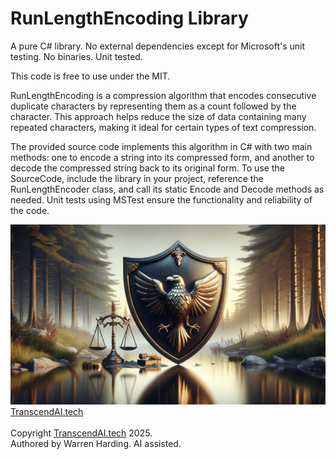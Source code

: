 
# RunLengthEncoding Library

A pure C# library. No external dependencies except for Microsoft's unit testing. No binaries. Unit tested.

This code is free to use under the MIT.

RunLengthEncoding is a compression algorithm that encodes consecutive duplicate characters by representing them as a count followed by the character. This approach helps reduce the size of data containing many repeated characters, making it ideal for certain types of text compression.

The provided source code implements this algorithm in C# with two main methods: one to encode a string into its compressed form, and another to decode the compressed string back to its original form. To use the SourceCode, include the library in your project, reference the RunLengthEncoder class, and call its static Encode and Decode methods as needed. Unit tests using MSTest ensure the functionality and reliability of the code.

![AI Image](aiimage.jpg)
[TranscendAI.tech](https://TranscendAI.tech)<br>
<br>
Copyright [TranscendAI.tech](https://TranscendAI.tech) 2025.</br>
Authored by Warren Harding. AI assisted.</br>
